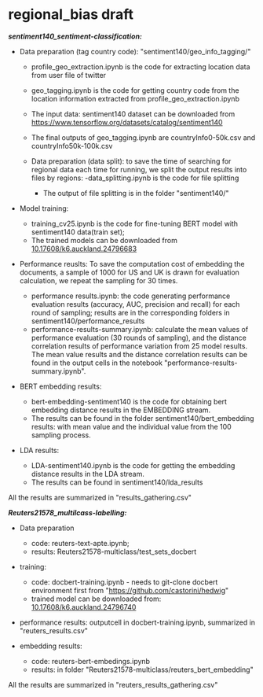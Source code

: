 # regional_bias draft
***sentiment140_sentiment-classification:***
* Data preparation (tag country code): "sentiment140/geo_info_tagging/"
    - profile_geo_extraction.ipynb is the code for extracting location data from user file of twitter
    - geo_tagging.ipynb is the code for getting country code from the location information extracted from profile_geo_extraction.ipynb
    - The input data: sentiment140 dataset can be downloaded from https://www.tensorflow.org/datasets/catalog/sentiment140
    - The final outputs of geo_tagging.ipynb are countryInfo0-50k.csv and countryInfo50k-100k.csv
  
    - Data preparation (data split): to save the time of searching for regional data each time for running, we split the output results into files by regions:
        -data_splitting.ipynb is the code for file splitting
        - The output of file splitting is in the folder "sentiment140/"
* Model training:
    - training_cv25.ipynb is the code for fine-tuning BERT model with sentiment140 data(train set); 
    - The trained models can be downloaded from [10.17608/k6.auckland.24796683](https://figshare.com/s/d9969dc08e74aa6d2d75)

* Performance reuslts: To save the computation cost of embedding the documents, a sample of 1000 for US and UK is drawn for evaluation calculation, we repeat the sampling for 30 times.
    - performance results.ipynb: the code generating performance evaluation results (accuracy, AUC, precision and recall) for each round of sampling; results are in the corresponding folders in sentiment140/performance_results  
    - performance-results-summary.ipynb: calculate the mean values of performance evaluation (30 rounds of sampling), and the distance correlation results of performance variation from 25 model results.
    The mean value results and the distance correlation results can be found in the output cells in the notebook "performance-results-summary.ipynb".

* BERT embedding results:
    - bert-embedding-sentiment140 is the code for obtaining bert embedding distance results in the EMBEDDING stream.
    - The results can be found in the folder sentiment140/bert_embedding results: with mean value and the individual value from the 100 sampling process.
  
* LDA results:
    - LDA-sentiment140.ipynb is the code for getting the embedding distance results in the LDA stream.
    - The results can be found in  sentiment140/lda_results

All the results are summarized in "results_gathering.csv"

***Reuters21578_multilcass-labelling:***
* Data preparation
    - code: reuters-text-apte.ipynb; 
    - results: Reuters21578-multiclass/test_sets_docbert
  
* training:
    - code: docbert-training.ipynb - needs to git-clone docbert environment first from "https://github.com/castorini/hedwig"
    - trained model can be downloaded from: [10.17608/k6.auckland.24796740](https://figshare.com/s/2931d233563bec680722)
    
* performance results: outputcell in docbert-training.ipynb, summarized in "reuters_results.csv"
* embedding results:
    - code: reuters-bert-embedings.ipynb
    - results: in folder "Reuters21578-multiclass/reuters_bert_embedding"
  
All the results are summarized in "reuters_results_gathering.csv"
  
  
  
